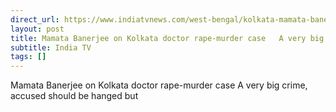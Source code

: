 ```yaml
---
direct_url: https://www.indiatvnews.com/west-bengal/kolkata-mamata-banerjee-on-kolkata-doctor-rape-murder-case-calls-for-death-penalty-for-accused-rg-kar-medical-college-and-hospital-latest-updates-2024-08-15-947111
layout: post
title: Mamata Banerjee on Kolkata doctor rape-murder case   A very big crime, accused should be hanged but    
subtitle: India TV
tags: []
---
```


Mamata Banerjee on Kolkata doctor rape-murder case   A very big crime, accused should be hanged but    
